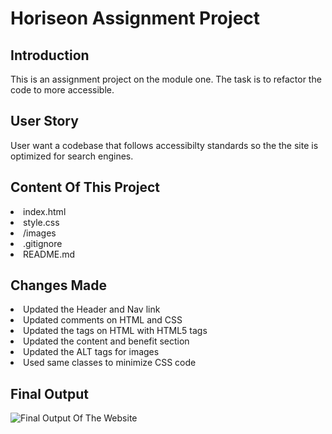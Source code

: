 # Horiseon Assignment Project

## Introduction
This is an assignment project on the module one. The task is to refactor the code to  more accessible. 

## User Story
User want a codebase that follows accessibilty standards so the the site is optimized for search engines. 

## Content Of This Project
<li> index.html </li>
<li> style.css </li>
<li> /images </li>
<li> .gitignore </li>
<li> README.md </li>


## Changes Made
<li> Updated the Header and Nav link </li>
<li> Updated comments on HTML and CSS </li>
<li> Updated the tags on HTML with HTML5 tags </li>
<li> Updated the content and benefit section </li>
<li> Updated the ALT tags for images </li>
<li> Used same classes to minimize CSS code</li>

## Final Output
![Final Output Of The Website](./assets/images/final-output.png "Final Output Of The Website")




